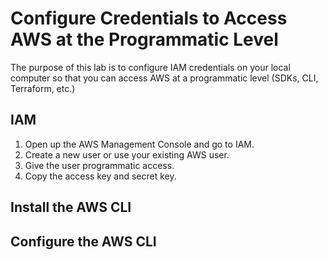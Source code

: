# Configure Credentials to Access AWS at the Programmatic Level

The purpose of this lab is to configure IAM credentials on your local computer so that you can access AWS at a programmatic level (SDKs, CLI, Terraform, etc.)

## IAM
1. Open up the AWS Management Console and go to IAM.
2. Create a new user or use your existing AWS user. 
3. Give the user programmatic access.
4. Copy the access key and secret key.

## Install the AWS CLI

## Configure the AWS CLI